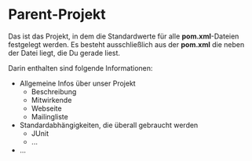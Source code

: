 # Parent-Projekt
Das ist das Projekt, in dem die Standardwerte für alle **pom.xml**-Dateien festgelegt werden.
Es besteht ausschließlich aus der **pom.xml** die neben der Datei liegt, die Du gerade liest.

Darin enthalten sind folgende Informationen:
* Allgemeine Infos über unser Projekt
	* Beschreibung
	* Mitwirkende
	* Webseite
	* Mailingliste
* Standardabhängigkeiten, die überall gebraucht werden
	* JUnit
	* ...
* ...

